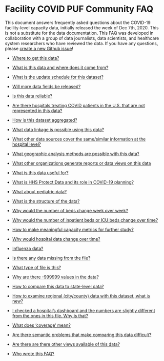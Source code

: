 # Facility COVID PUF Community FAQ

This document answers frequently asked questions about the COVID-19 facility-level capacity data, initially released the week of Dec 7th, 2020. This is not a substitute for the data documentation. This FAQ was developed in collaboration with a group of data journalists, data scientists, and healthcare system researchers who have reviewed the data. If you have any questions, please [create a new Github issue](https://github.com/CareSet/covid_facility_capacity_puf/issues/new)! 







* [Where to get this data?
](where-to-get-this-data.md)

* [What is this data and where does it come from?
](what-is-this-data-and-where-does-it-come-from.md)

* [What is the update schedule for this dataset?
](what-is-the-update-schedule-for-this-dataset.md)

* [Will more data fields be released?
](will-more-data-fields-be-released.md)

* [Is this data reliable?
](is-this-data-reliable.md)

* [Are there hospitals treating COVID patients in the U.S. that are not represented in this data?
](are-there-hospitals-treating-covid-patients-in-the-us-that-are-n.md)

* [How is this dataset aggregated?
](how-is-this-dataset-aggregated.md)

* [What data linkage is possible using this data?
](what-data-linkage-is-possible-using-this-data.md)

* [What other data sources cover the same/similar information at the hospital level?
](what-other-data-sources-cover-the-samesimilar-information-at-the.md)

* [What geographic analysis methods are possible with this data?
](what-geographic-analysis-methods-are-possible-with-this-data.md)

* [What other organizations generate reports or data views on this data
](what-other-organizations-generate-reports-or-data-views-on-this-.md)

* [What is this data useful for?
](what-is-this-data-useful-for.md)

* [What is HHS Protect Data and its role in COVID-19 planning?
](what-is-hhs-protect-data-and-its-role-in-covid-19-planning.md)

* [What about pediatric data?
](what-about-pediatric-data.md)

* [What is the structure of the data?
](what-is-the-structure-of-the-data.md)

* [Why would the number of beds change week over week?
](why-would-the-number-of-beds-change-week-over-week.md)

* [Why would the number of inpatient beds or ICU beds change over time?
](why-would-the-number-of-inpatient-beds-or-icu-beds-change-over-t.md)

* [How to make meaningful capacity metrics for further study?
](how-to-make-meaningful-capacity-metrics-for-further-study.md)

* [Why would hospital data change over time?
](why-would-hospital-data-change-over-time.md)

* [Influenza data?
](influenza-data.md)

* [Is there any data missing from the file?
](is-there-any-data-missing-from-the-file.md)

* [What type of file is this?
](what-type-of-file-is-this.md)

* [Why are there -999999 values in the data? 
](why-are-there--999999-values-in-the-data-.md)

* [How to compare this data to state-level data?
](how-to-compare-this-data-to-state-level-data.md)

* [How to examine regional (city/county) data with this dataset, what is new?
](how-to-examine-regional-citycounty-data-with-this-dataset-what-i.md)

* [I checked a hospital’s dashboard and the numbers are slightly different from the ones in this file. Why is that? 
](i-checked-a-hospitals-dashboard-and-the-numbers-are-slightly-dif.md)

* [What does ‘coverage’ mean?
](what-does-coverage-mean.md)

* [Are there semantic problems that make comparing this data difficult? 
](are-there-semantic-problems-that-make-comparing-this-data-diffic.md)

* [Are there are there other views available of this data?
](are-there-are-there-other-views-available-of-this-data.md)

* [Who wrote this FAQ?
](who-wrote-this-faq.md)

